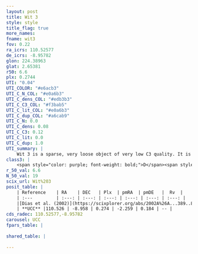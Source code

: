 ```yaml
---
layout: post
title: Wit 3
style: style
title_flag: true
more_names: 
fname: wit3
fov: 0.22
ra_icrs: 110.52577
de_icrs: -8.95782
glon: 224.38963
glat: 2.65381
r50: 6.6
plx: 0.2744
UTI: "0.04"
UTI_COLOR: "#e6acb3"
UTI_C_N_COL: "#e0a6b3"
UTI_C_dens_COL: "#edb3b3"
UTI_C_C3_COL: "#f3bab5"
UTI_C_lit_COL: "#e0a6b3"
UTI_C_dup_COL: "#a6cab9"
UTI_C_N: 0.0
UTI_C_dens: 0.08
UTI_C_C3: 0.12
UTI_C_lit: 0.0
UTI_C_dup: 1.0
UTI_summary: |
    Wit 3 is a sparse, very loose object of very low C3 quality. It is rarely studied in the literature, with no articles listed in the last 23 years.<br><br><span style="color: #99180f; font-weight: bold;">Warning: </span>contains less than 25 stars with <i>P>0.5</i> estimated.
class3: |
    <span style="color: purple; font-weight: bold;">D</span><span style="color: red; font-weight: bold;">C</span>
r_50_val: 6.6
N_50_val: 19
scix_url: Wit%203
posit_table: |
    | Reference    | RA    | DEC   | Plx  | pmRA  | pmDE   |  Rv  |
    | :---         | :---: | :---: | :---: | :---: | :---: | :---: |
    |[Dias et al. (2002)](https://scixplorer.org/abs/2002A%26A...389..871D) | 110.508 | -8.979 | -- | -- | -- | -- |
    | **UCC** |110.526 | -8.958 | 0.274 | -2.259 | 0.184 | -- | 
cds_radec: 110.52577,-8.95782
carousel: UCC
fpars_table: |
    
shared_table: |
    
---
```

